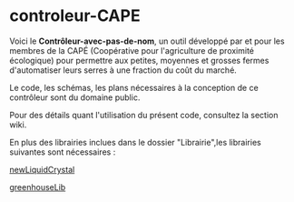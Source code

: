 # controleur-CAPE
Voici le **Contrôleur-avec-pas-de-nom**, un outil développé par et pour les membres de la CAPÉ (Coopérative pour l'agriculture de proximité écologique) pour permettre aux petites, moyennes et grosses fermes d'automatiser leurs serres à une fraction du coût du marché.

Le code, les schémas, les plans nécessaires à la conception de ce contrôleur sont du domaine public.

Pour des détails quant  l'utilisation du présent code, consultez la section wiki.


En plus des librairies inclues dans le dossier "Librairie",les librairies suivantes sont nécessaires :

[newLiquidCrystal](https://bitbucket.org/fmalpartida/new-liquidcrystal/wiki/Home)

[greenhouseLib](https://github.com/LoupHC/GreenhouseLib)

